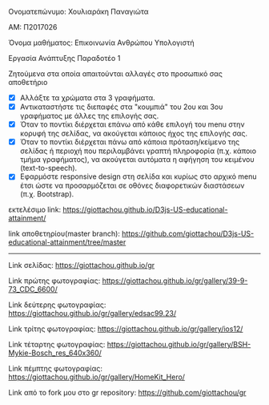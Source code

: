 Ονοματεπώνυμο: Χουλιαράκη Παναγιώτα

ΑΜ: Π2017026

Όνομα μαθήματος: Επικοινωνία Ανθρώπου Υπολογιστή

Εργασία Ανάπτυξης
Παραδοτέο 1

Ζητούμενα στα οποία απαιτούνται αλλαγές στο προσωπικό σας αποθετήριο
-[x] Αλλάξτε τα χρώματα στα 3 γραφήματα.
-[x] Αντικαταστήστε τις διεπαφές στα "κουμπιά" του 2ου και 3ου γραφήματος με άλλες της επιλογής σας.
-[x] Όταν το ποντίκι διέρχεται επάνω από κάθε επιλογή του menu στην κορυφή της σελίδας, να ακούγεται κάποιος ήχος της επιλογής σας.
-[x] Όταν το ποντίκι διέρχεται πάνω από κάποια πρόταση/κείμενο της σελίδας ή περιοχή που περιλαμβάνει γραπτή πληροφορία (π.χ. κάποιο τμήμα      γραφήματος), να ακούγεται αυτόματα η αφήγηση του κειμένου (text-to-speech).
-[x] Εφαρμόστε responsive design στη σελίδα και κυρίως στο αρχικό menu έτσι ώστε να προσαρμόζεται σε οθόνες διαφορετικών διαστάσεων (π.χ.      Bootstrap).

εκτελέσιμο link: https://giottachou.github.io/D3js-US-educational-attainment/

link αποθετηρίου(master branch): https://github.com/giottachou/D3js-US-educational-attainment/tree/master

----------------------------------------------------------------------------------------------------------------

Link σελίδας: https://giottachou.github.io/gr

Link πρώτης φωτογραφίας: https://giottachou.github.io/gr/gallery/39-9-73_CDC_6600/

Link δεύτερης φωτογραφίας: https://giottachou.github.io/gr/gallery/edsac99.23/

Link τρίτης φωτογραφίας: https://giottachou.github.io/gr/gallery/ios12/

Link τέταρτης φωτογραφίας: https://giottachou.github.io/gr/gallery/BSH-Mykie-Bosch_res_640x360/

Link πέμπτης φωτογραφίας: https://giottachou.github.io/gr/gallery/HomeKit_Hero/

Link από το fork μου στο gr repository: https://github.com/giottachou/gr
